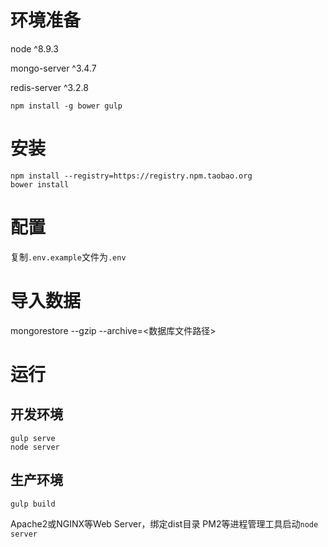 # 环境准备
node ^8.9.3

mongo-server ^3.4.7

redis-server ^3.2.8

`npm install -g bower gulp`

# 安装
```
npm install --registry=https://registry.npm.taobao.org
bower install
```

# 配置
复制`.env.example`文件为`.env`

# 导入数据
mongorestore --gzip --archive=<数据库文件路径>

# 运行

## 开发环境

```
gulp serve
node server
```

## 生产环境

```
gulp build
```

Apache2或NGINX等Web Server，绑定dist目录
PM2等进程管理工具启动`node server`
